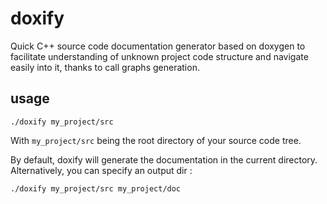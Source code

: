 doxify
======

Quick C++ source code documentation generator based on doxygen
to facilitate understanding of unknown project code structure
and navigate easily into it, thanks to call graphs generation.

usage
------

    ./doxify my_project/src

With `my_project/src` being the root directory of your source code tree.

By default, doxify will generate the documentation in the current directory.
Alternatively, you can specify an output dir :

    ./doxify my_project/src my_project/doc

